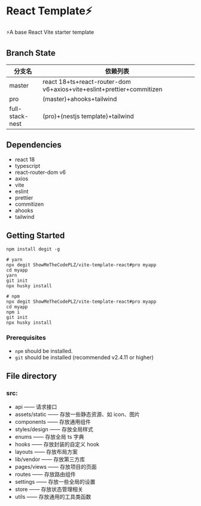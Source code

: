 # React Template⚡️

⚡️A base React Vite starter template

## Branch State

| 分支名     | 依赖列表                                                              |
| ---------- | --------------------------------------------------------------------- |
| master     | react 18+ts+react-router-dom v6+axios+vite+eslint+prettier+commitizen |
| pro        | (master)+ahooks+tailwind                                              |
| full-stack-nest | (pro)+(nestjs template)+tailwind                                      |

## Dependencies

- react 18
- typescript
- react-router-dom v6
- axios
- vite
- eslint
- prettier
- commitizen
- ahooks
- tailwind

## Getting Started

```shell
npm install degit -g

# yarn
npx degit ShowMeTheCodePLZ/vite-template-react#pro myapp
cd myapp
yarn
git init
npx husky install

# npm
npx degit ShowMeTheCodePLZ/vite-template-react#pro myapp
cd myapp
npm i
git init
npx husky install

```

### Prerequisites

- `npm` should be installed.
- `git` should be installed (recommended v2.4.11 or higher)

## File directory

### src:

- api —— 请求接口
- assets/static —— 存放一些静态资源、如 icon、图片
- components —— 存放通用组件
- styles/design —— 存放全局样式
- enums —— 存放全局 ts 字典
- hooks —— 存放封装的自定义 hook
- layouts —— 存放布局方案
- lib/vendor —— 存放第三方库
- pages/views —— 存放项目的页面
- routes —— 存放路由组件
- settings —— 存放一些全局的设置
- store —— 存放状态管理相关
- utils —— 存放通用的工具类函数
